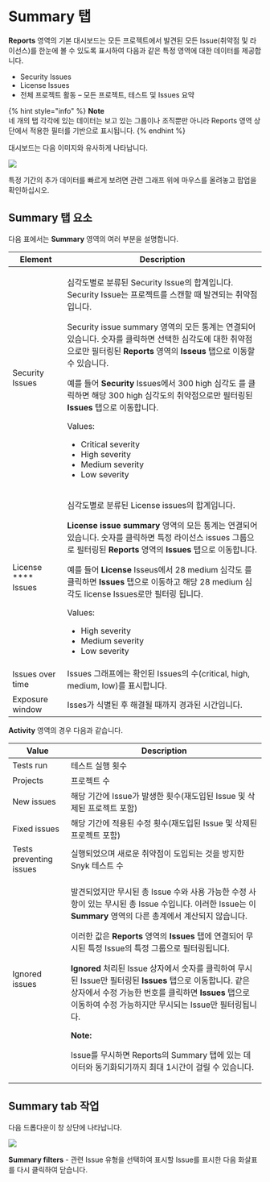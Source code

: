 # Summary 탭

**Reports** 영역의 기본 대시보드는 모든 프로젝트에서 발견된 모든 Issue(취약점 및 라이선스)를 한눈에 볼 수 있도록 표시하여 다음과 같은 특정 영역에 대한 데이터를 제공합니다.

* Security Issues
* License Issues
* 전체 프로젝트 활동 – 모든 프로젝트, 테스트 및 Issues 요약

{% hint style="info" %}
**Note**\
네 개의 탭 각각에 있는 데이터는 보고 있는 그룹이나 조직뿐만 아니라 Reports 영역 상단에서 적용한 필터를 기반으로 표시됩니다.
{% endhint %}

대시보드는 다음 이미지와 유사하게 나타납니다.

![](../../.gitbook/assets/mceclip0-30-.png)

특정 기간의 추가 데이터를 빠르게 보려면 관련 그래프 위에 마우스를 올려놓고 팝업을 확인하십시오.

## **Summary** 탭 요소

다음 표에서는 **Summary** 영역의 여러 부분을 설명합니다.

| **Element**         | **Description**                                                                                                                                                                                                                                                                                                                                                                                                                                                                                  |
| ------------------- | ------------------------------------------------------------------------------------------------------------------------------------------------------------------------------------------------------------------------------------------------------------------------------------------------------------------------------------------------------------------------------------------------------------------------------------------------------------------------------------------------ |
| Security Issues     | <p>심각도별로 분류된 Security Issue의 합계입니다. Security Issue는 프로젝트를 스캔할 때 발견되는 취약점입니다.</p><p>Security issue summary 영역의 모든 통계는 연결되어 있습니다. 숫자를 클릭하면 선택한 심각도에 대한 취약점으로만 필터링된 <strong>Reports</strong> 영역의 <strong>Isseus</strong> 탭으로 이동할 수 있습니다.</p><p>예를 들어 <strong>Security</strong> Issues에서 300 high 심각도 를 클릭하면 해당 300 high 심각도의 취약점으로만 필터링된 <strong>Issues</strong> 탭으로 이동합니다.</p><p>Values:</p><ul><li>Critical severity</li><li>High severity</li><li>Medium severity</li><li>Low severity</li></ul> |
| License **** Issues | <p>심각도별로 분류된 License issues의 합계입니다.</p><p><strong>License issue summary</strong> 영역의 모든 통계는 연결되어 있습니다. 숫자를 클릭하면 특정 라이선스 issues 그룹으로 필터링된 <strong>Reports</strong> 영역의 <strong>Issues</strong> 탭으로 이동합니다.</p><p>예를 들어 <strong>License</strong> Isseus에서 28 medium 심각도 를 클릭하면 <strong>Issues</strong> 탭으로 이동하고 해당 28 medium 심각도 license Issues로만 필터링 됩니다.</p><p>Values:</p><ul><li>High severity</li><li>Medium severity</li><li>Low severity</li></ul>                                            |
| Issues over time    | Issues 그래프에는 확인된 Issues의 수(critical, high, medium, low)를 표시합니다.                                                                                                                                                                                                                                                                                                                                                                                                                                  |
| Exposure window     | Isses가 식별된 후 해결될 때까지 경과된 시간입니다.                                                                                                                                                                                                                                                                                                                                                                                                                                                                  |

**Activity** 영역의 경우 다음과 같습니다.

| **Value**               | **Description**                                                                                                                                                                                                                                                                                                                                                                                                                                                                                                                            |
| ----------------------- | ------------------------------------------------------------------------------------------------------------------------------------------------------------------------------------------------------------------------------------------------------------------------------------------------------------------------------------------------------------------------------------------------------------------------------------------------------------------------------------------------------------------------------------------ |
| Tests run               | 테스트 실행 횟수                                                                                                                                                                                                                                                                                                                                                                                                                                                                                                                                  |
| Projects                | 프로젝트 수                                                                                                                                                                                                                                                                                                                                                                                                                                                                                                                                     |
| New issues              | 해당 기간에 Issue가 발생한 횟수(재도입된 Issue 및 삭제된 프로젝트 포함)                                                                                                                                                                                                                                                                                                                                                                                                                                                                                             |
| Fixed issues            | 해당 기간에 적용된 수정 횟수(재도입된 Issue 및 삭제된 프로젝트 포함)                                                                                                                                                                                                                                                                                                                                                                                                                                                                                                 |
| Tests preventing issues | 실행되었으며 새로운 취약점이 도입되는 것을 방지한 Snyk 테스트 수                                                                                                                                                                                                                                                                                                                                                                                                                                                                                                     |
| Ignored issues          | <p>발견되었지만 무시된 총 Issue 수와 사용 가능한 수정 사항이 있는 무시된 총 Issue 수입니다. 이러한 Issue는 이 <strong>Summary</strong> 영역의 다른 총계에서 계산되지 않습니다.</p><p>이러한 값은 <strong>Reports</strong> 영역의 <strong>Issues</strong> 탭에 연결되어 무시된 특정 Issue의 특정 그룹으로 필터링됩니다.</p><p><strong>Ignored</strong> 처리된 Issue 상자에서 숫자를 클릭하여 무시된 Issue만 필터링된 <strong>Issues</strong> 탭으로 이동합니다. 같은 상자에서 수정 가능한 번호를 클릭하면 <strong>Issues</strong> 탭으로 이동하여 수정 가능하지만 무시되는 Issue만 필터링됩니다.</p><p><strong>Note:</strong></p><p>Issue를 무시하면 Reports의 Summary 탭에 있는 데이터와 동기화되기까지 최대 1시간이 걸릴 수 있습니다.</p> |

## **Summary tab** 작업

다음 드롭다운이 창 상단에 나타납니다.

![](../../.gitbook/assets/mceclip1-19-.png)

**Summary filters** - 관련 Issue 유형을 선택하여 표시할 Issue를 표시한 다음 화살표를 다시 클릭하여 닫습니다.
